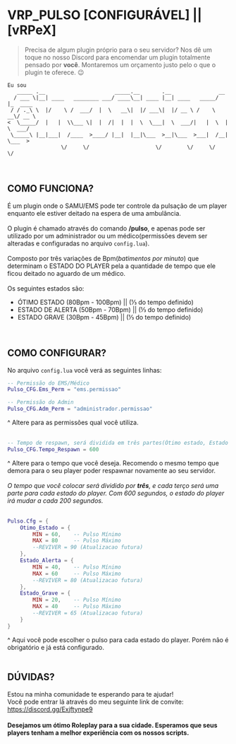 # VRP_PULSO [**CONFIGURÁVEL**] || [**vRPeX**]

> Precisa de algum plugin próprio para o seu servidor? Nos dê um toque no nosso Discord para encomendar um plugin totalmente pensado por **você**. Montaremos um orçamento justo pelo o que o plugin te oferece. 😉

```
Eu sou
   _____ .__                      _____.__       .__               __          
  / ___ \|__| ____   ________ ___/ ____\__| ____ |__| ____   _____/  |_  ____  
 / / ._\ \  |/    \ /  ___/  |  \   __\|  |/ ___\|  |/ __ \ /    \   __\/ __ \ 
<  \_____/  |   |  \\___ \|  |  /|  |  |  \  \___|  \  ___/|   |  \  | \  ___/ 
 \_____\ |__|___|  /____  >____/ |__|  |__|\___  >__|\___  >___|  /__|  \___  >
                 \/     \/                     \/        \/     \/          \/ 
```

<br>

## COMO FUNCIONA?
É um plugin onde o SAMU/EMS pode ter controle da pulsação de um player enquanto ele estiver deitado na espera de uma ambulância.
<br>
<br>
O plugin é chamado através do comando **/pulso**, e apenas pode ser utilizado por um administrador ou um médico(permissões devem ser alteradas e configuradas no arquivo `config.lua`).
<br>
<br>
Composto por três variações de Bpm(*batimentos por minuto*) que determinam o ESTADO DO PLAYER pela a quantidade de tempo que ele ficou deitado no aguardo de um médico.
<br>
<br>
Os seguintes estados são:
- ÓTIMO ESTADO (80Bpm - 100Bpm) || (⅓ do tempo definido)
- ESTADO DE ALERTA (50Bpm - 70Bpm) || (⅓ do tempo definido)
- ESTADO GRAVE (30Bpm - 45Bpm) || (⅓ do tempo definido)
<br>

## COMO CONFIGURAR?
No arquivo `config.lua` você verá as seguintes linhas:
```lua
-- Permissão do EMS/Médico
Pulso_CFG.Ems_Perm = "ems.permissao"
```
```lua
-- Permissão do Admin
Pulso_CFG.Adm_Perm = "administrador.permissao"
```
^ Altere para as permissões qual você utiliza.
<br>
<br>
```lua
-- Tempo de respawn, será dividida em três partes(Ótimo estado, Estado de Alerta e Estado Grave)
Pulso_CFG.Tempo_Respawn = 600 
```
^ Altere para o tempo que você deseja. Recomendo o mesmo tempo que demora para o seu player poder respawnar novamente ao seu servidor.
<br>
<br>
*O tempo que você colocar será dividido por **três**, e cada terço será uma parte para cada estado do player.
Com 600 segundos, o estado do player irá mudar a cada 200 segundos.*
<br>
<br>
```lua
Pulso.Cfg = {
	Otimo_Estado = {
		MIN = 60,    -- Pulso Mínimo
		MAX = 80     -- Pulso Máximo
		--REVIVER = 90 (Atualizacao futura)
	},
	Estado_Alerta = {
		MIN = 40,    -- Pulso Mínimo
		MAX = 60     -- Pulso Máximo
		--REVIVER = 80 (Atualizacao futura)
	},
	Estado_Grave = {
		MIN = 20,    -- Pulso Mínimo
	    MAX = 40     -- Pulso Máximo
	    --REVIVER = 65 (Atualizacao futura)
	}
}
```
^ Aqui você pode escolher o pulso para cada estado do player. Porém não é obrigatório e já está configurado.
<br>
<br>

## DÚVIDAS?
Estou na minha comunidade te esperando para te ajudar!
<br>
Você pode entrar lá através do meu seguinte link de convite: https://discord.gg/Exjftynpe9

#### Desejamos um ótimo Roleplay para a sua cidade. Esperamos que seus players tenham a melhor experiência com os nossos scripts.
